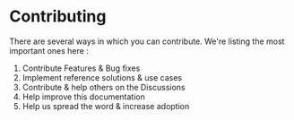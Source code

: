 # Contributing

There are several ways in which you can contribute. We're listing the most important ones here : 

1. Contribute Features & Bug fixes 
2. Implement reference solutions & use cases 
3. Contribute & help others on the Discussions
4. Help improve this documentation
5. Help us spread the word & increase adoption 

